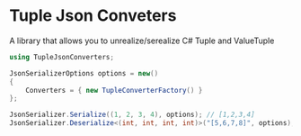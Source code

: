 # Tuple Json Conveters
A library that allows you to unrealize/serealize C# Tuple and ValueTuple

```cs
using TupleJsonConverters;

JsonSerializerOptions options = new()
{
    Converters = { new TupleConverterFactory() }
};

JsonSerializer.Serialize((1, 2, 3, 4), options); // [1,2,3,4]
JsonSerializer.Deserialize<(int, int, int, int)>("[5,6,7,8]", options); //ValueTuple<int, int, int, int>(5, 6, 7, 8);
```
